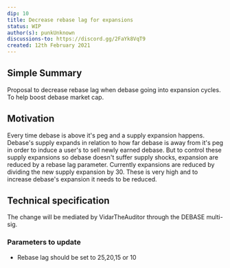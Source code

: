 ```yaml
---
dip: 10
title: Decrease rebase lag for expansions
status: WIP
author(s): punkUnknown
discussions-to: https://discord.gg/2FaYk8VqT9
created: 12th February 2021
---
```

## Simple Summary
Proposal to decrease rebase lag when debase going into expansion cycles. To help boost debase market cap.

## Motivation
Every time debase is above it's peg and a supply expansion happens. Debase's supply expands in relation to how far debase is away from it's peg in order to induce a user's to sell newly earned debase. But to control these supply expansions so debase doesn't suffer supply shocks, expansion are reduced by a rebase lag parameter. Currently expansions are reduced by dividing the new supply expansion by 30. These is very high and to increase debase's expansion it needs to be reduced.

## Technical specification
The change will be mediated by VidarTheAuditor through the DEBASE multi-sig.
### Parameters to update
* Rebase lag should be set to 25,20,15 or 10